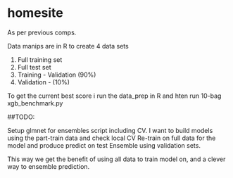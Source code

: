 # homesite

As per previous comps.

Data manips are in R to create 4 data sets

1. Full training set
2. Full test set
3. Training - Validation (90%)
4. Validation - (10%)
 
To get the current best score i run the data\_prep in R and hten run 10-bag xgb\_benchmark.py

##TODO:

Setup glmnet for ensembles script including CV.
I want to build models using the part-train data and check local CV
Re-train on full data for the model and produce predict on test
Ensemble using validation sets.

This way we get the benefit of using all data to train model on, and a clever way to ensemble prediction.
